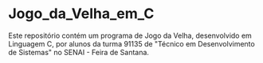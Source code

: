 # Jogo_da_Velha_em_C
Este repositório contém um programa de Jogo da Velha, desenvolvido em Linguagem C, por alunos da turma 91135 de "Técnico em Desenvolvimento de Sistemas" no SENAI - Feira de Santana.
